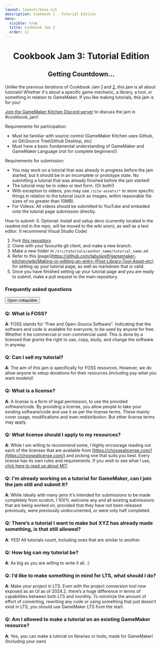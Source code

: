 ```yaml
---
layout: layouts/base.njk
description: Cookbook 3 - Tutorial Edition
menu:
  visible: true
  title: Cookbook Jam 3
  order: 11
---
```

<center>

# Cookbook Jam 3: Tutorial Edition
<h2>    
<p id="countdown">Getting Countdown...</p>
</h2>
</center>

Unlike the previous iterations of Cookbook Jam [1](https://itch.io/jam/cookbook-jam-1) and [2](https://itch.io/jam/cookbook-jam-2), this jam is all about tutorials! Whether it's about a specific game mechanic, a library, a tool, or something in relation to GameMaker. If you like making tutorials, this jam is for you!

[Join the GameMaker Kitchen Discord server](https://discord.gg/EaGY2wyQmz) to discuss the jam in #cookbook_jam! 

Requirements for participation: 
- Must be familiar with source control (GameMaker Kitchen uses Github, so Git\Source Tree\Github Desktop, etc)
- Must have a basic fundamental understanding of GameMaker and GameMaker Language (not for complete beginners!) 

Requirements for submission:
- You may work on a tutorial that was already in progress before the jam started, but it should be in an incomplete or prototype state. No submitting a tutorial that was already finished before the jam started!
- The tutorial *may* be in video or text form. (Or both!)
- With exception to videos, you may use `/site-assets/*` to store specific things in relation to the tutorial (such as images, within reasonable file sizes of no greater than 10MB).
- For Videos: All videos should be submitted to YouTube and embeded onto the tutorial page submission directly. 

How to submit:
0. Optional: Install and setup deno (currently located in the readme.md in the repo, will be moved to the wiki soon), as well as a text editor. (I recommend Visual Studio Code)
1. Fork [this repository](https://github.com/tabularelf/gamemaker-kitchen).
2. Clone with your favourite git client, and make a new branch.
3. Make a new folder in `/src/tutorials/author_name/tutorial_name.md`
4. Refer to this [page](https://github.com/tabularelf/gamemaker-kitchen/wiki/Making-or-editing-an-entry-(Post-Library-Tool-Asset-etc) for setting up your tutorial page, as well as markdown that is valid.
5. Once you have finished setting up your tutorial page and you are ready to submit, make a pull request to the main repository.

<h3>Frequently asked questions</h3>
<button class="collapsible">Open collapsible</button>
<div class="content">

### Q: What is FOSS?
**A**: FOSS stands for "Free and Open-Source Software". Indicating that the software and code is available for everyone, to be used by anyone for free. Whether it be commercial or non-commercial used. This is done by a licensed that grants the right to use, copy, study, and change the software in anyway.

### Q: Can I sell my tutorial?
**A**: The aim of this jam is specifically for FOSS resources. However, we do allow anyone to setup donations for their resources (including pay what you want models)!

### Q: What is a license?
**A**: A license is a form of legal permission, to use the provided software/code. By providing a license, you allow people to take your existing software/code and use it as per the license terms. These mainly cover usage, modifications and even redistribution. But other license terms may apply.

### Q: What license should I apply to my resources?
**A**: While I am willing to recommend some, I highly encourage reading out each of the licenses that are available from [https://choosealicense.com/](https://choosealicense.com/) and picking one that suits you best. Every license has its own rules and requirements. If you wish to see what I use, [click here to read up about MIT](https://choosealicense.com/licenses/mit/). 

### Q: I'm already working on a tutorial for GameMaker, can I join the jam still and submit it?
**A**: While ideally with many jams it's intended for submissions to be made completely from scratch, I 100% welcome any and all existing submissions that are being worked on, provided that they have not been released previously, were previously undocumented, or were only half completed.

### Q: There’s a tutorial I want to make but XYZ has already made something, is that still allowed?
**A**: YES! All tutorials count, including ones that are similar to another. 

### Q: How big can my tutorial be?
**A**: As big as you are willing to write it all. :) 

### Q: I’d like to make something in mind for LTS, what should I do?
**A**: Make your project in LTS. Even with the project conversion tool now exposed as an UI as of 2024.2, there’s a huge difference in terms of capabilities between both LTS and monthly. To minimize the amount of effort of converting, rewriting any code or using something that just doesn’t exist in LTS, you should use GameMaker LTS from the start.

### Q: Am I allowed to make a tutorial on an existing GameMaker resource?
**A**: Yes, you can make a tutorial on libraries or tools, made for GameMaker! (Including your own)
</div>


<script>
// Set the date we're counting down to
var countDownDateTimeStart = new Date("Sep 2, 2024 14:00:00Z"); // UTC
var countDownDateTime = countDownDateTimeStart;
var countDownDateTimeEnd = new Date("Oct 2, 2024 14:00:00Z"); // UTC
var countDownTime = countDownDateTime.getTime(); 
var dateText = "Jam Starts";

// Update the count down every 1 second
var x = setInterval(function() {

  // Get today's date and time
  var now = new Date().getTime();
    
  // Find the distance between now and the count down date
  var distance = countDownTime - now;
    
  // Time calculations for days, hours, minutes and seconds
  var days = Math.floor(distance / (1000 * 60 * 60 * 24));
  var hours = Math.floor((distance % (1000 * 60 * 60 * 24)) / (1000 * 60 * 60));
  var minutes = Math.floor((distance % (1000 * 60 * 60)) / (1000 * 60));
  var seconds = Math.floor((distance % (1000 * 60)) / 1000);
    

  document.getElementById("countdown").innerHTML = `${dateText}: ${days}d ${hours}h ${minutes}m ${seconds}s`
  +`<br>${countDownDateTime.toLocaleString()}`;
    

  if (distance < 0) {
        let date1 = new Date().getTime();
        let date2 = countDownDateTime.getTime();
        if ((date1 > date2) && (date1 < countDownDateTimeEnd.getTime())) {
            countDownDateTime = countDownDateTimeEnd // UTC
            countDownTime = countDownDateTime.getTime(); 
            dateText = "Jam Ends";
        } else {
            clearInterval(x);
            document.getElementById("countdown").innerHTML = "Cookbook Jam 3 is over!<br>September 3rd 2024 00:00:00 - October 3rd 2024 00:00:00 AEST";
        }
  }
}, 1000);
</script>

<script>
var coll = document.getElementsByClassName("collapsible");
var i;

for (i = 0; i < coll.length; i++) {
  coll[i].addEventListener("click", function() {
    this.classList.toggle("active");
    var content = this.nextElementSibling;
    if (content.style.maxHeight){
      content.style.maxHeight = null;
    } else {
      content.style.maxHeight = content.scrollHeight + "px";
    } 
  });
}
</script>